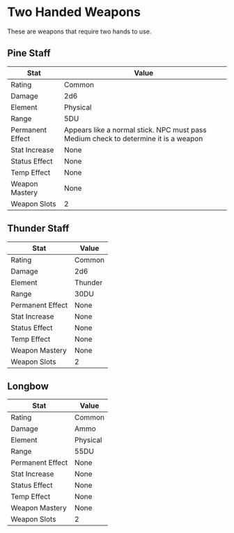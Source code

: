 # Two Handed Weapons

These are weapons that require two hands to use.

## Pine Staff

| Stat             | Value                                                                               |
| ---------------- | ----------------------------------------------------------------------------------- |
| Rating           | Common                                                                              |
| Damage           | 2d6                                                                                 |
| Element          | Physical                                                                            |
| Range            | 5DU                                                                                 |
| Permanent Effect | Appears like a normal stick. NPC must pass Medium check to determine it is a weapon |
| Stat Increase    | None                                                                                |
| Status Effect    | None                                                                                |
| Temp Effect      | None                                                                                |
| Weapon Mastery   | None                                                                                |
| Weapon Slots     | 2                                                                                   |

## Thunder Staff

| Stat             | Value   |
| ---------------- | ------- |
| Rating           | Common  |
| Damage           | 2d6     |
| Element          | Thunder |
| Range            | 30DU    |
| Permanent Effect | None    |
| Stat Increase    | None    |
| Status Effect    | None    |
| Temp Effect      | None    |
| Weapon Mastery   | None    |
| Weapon Slots     | 2       |

## Longbow

| Stat             | Value    |
| ---------------- | -------- |
| Rating           | Common   |
| Damage           | Ammo     |
| Element          | Physical |
| Range            | 55DU     |
| Permanent Effect | None     |
| Stat Increase    | None     |
| Status Effect    | None     |
| Temp Effect      | None     |
| Weapon Mastery   | None     |
| Weapon Slots     | 2        |
